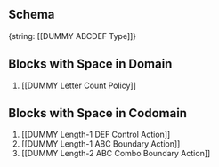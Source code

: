 ## Schema

{string: [[DUMMY ABCDEF Type]]}

## Blocks with Space in Domain
1. [[DUMMY Letter Count Policy]]

## Blocks with Space in Codomain
1. [[DUMMY Length-1 DEF Control Action]]
2. [[DUMMY Length-1 ABC Boundary Action]]
3. [[DUMMY Length-2 ABC Combo Boundary Action]]


